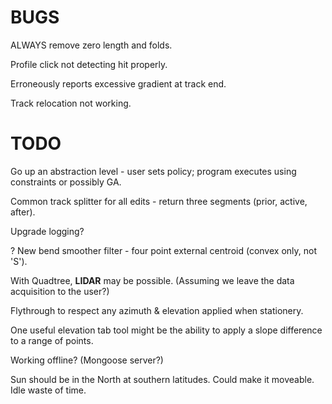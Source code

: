 

# BUGS

ALWAYS remove zero length and folds.

Profile click not detecting hit properly.

Erroneously reports excessive gradient at track end.

Track relocation not working.


# TODO

Go up an abstraction level - user sets policy; program executes using constraints or possibly GA.

Common track splitter for all edits - return three segments (prior, active, after).

Upgrade logging?

? New bend smoother filter - four point external centroid (convex only, not 'S').

With Quadtree, **LIDAR** may be possible. 
(Assuming we leave the data acquisition to the user?)

Flythrough to respect any azimuth & elevation applied when stationery.

One useful elevation tab tool might be the ability to apply a slope difference to a range of points.

Working offline? (Mongoose server?)

Sun should be in the North at southern latitudes. Could make it moveable. Idle waste of time.

